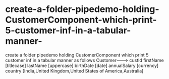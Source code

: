 # create-a-folder-pipedemo-holding-CustomerComponent-which-print-5-customer-inf-in-a-tabular-manner-
create a folder pipedemo holding CustomerComponent which print 5 customer inf in a tabular manner as follows   Customer---> custId firstName [titlecase] lastName  [uppercase] birthDate [date] annualSalary [currency] country  [India,United Kingdom,United States of America,Australia]
